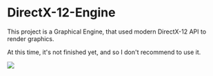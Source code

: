 # DirectX-12-Engine


This project is a Graphical Engine, that used modern DirectX-12 API to render graphics.

At this time, it's not finished yet, and so I don't recommend to use it.


![](Engine_Test.gif)
